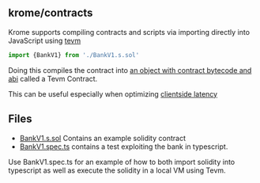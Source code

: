 ## krome/contracts

Krome supports compiling contracts and scripts via importing directly into JavaScript using [tevm](https://tevm.sh)

```typescript
import {BankV1} from './BankV1.s.sol'
```

Doing this compiles the contract into [an object with contract bytecode and abi](https://tevm.sh/learn/contracts/) called a Tevm Contract.

This can be useful especially when optimizing [clientside latency](https://tevm.sh/why/avoid-waterfalls/)

## Files

- [BankV1.s.sol](./BankV1.s.sol) Contains an example solidity contract
- [BankV1.spec.ts](./BankV1.spec.ts) contains a test exploiting the bank in typescript.

Use BankV1.spec.ts for an example of how to both import solidity into typescript as well as execute the solidity in a local VM using Tevm.